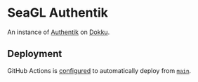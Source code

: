# SeaGL Authentik

An instance of [Authentik] on [Dokku].

## Deployment

GitHub Actions is [configured](./.github/workflows/deployment.yml) to automatically deploy from [`main`](https://github.com/SeaGL/id.seagl.org/tree/main).

[Dokku]: https://dokku.com/
[Authentik]: https://goauthentik.io/
